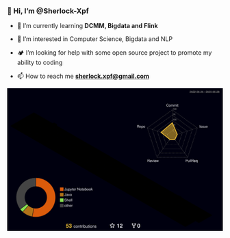 ### 👋 Hi, I’m @Sherlock-Xpf

- 🌱 I’m currently learning **DCMM, Bigdata and Flink**

- 👀 I’m interested in Computer Science, Bigdata and NLP

- 🏕️ I’m looking for help with some open source project to promote my ability to coding

- 📫 How to reach me **sherlock.xpf@gmail.com**

![](./profile-3d-contrib/profile-night-rainbow.svg)
